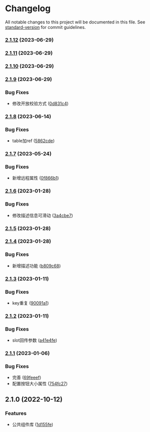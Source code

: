 # Changelog

All notable changes to this project will be documented in this file. See [standard-version](https://github.com/conventional-changelog/standard-version) for commit guidelines.

### [2.1.12](https://github.com/wang12321/vue-ele-component-ff/compare/v2.1.11...v2.1.12) (2023-06-29)

### [2.1.11](https://github.com/wang12321/vue-ele-component-ff/compare/v2.1.10...v2.1.11) (2023-06-29)

### [2.1.10](https://github.com/wang12321/vue-ele-component-ff/compare/v2.1.9...v2.1.10) (2023-06-29)

### [2.1.9](https://github.com/wang12321/vue-ele-component-ff/compare/v2.1.8...v2.1.9) (2023-06-29)


### Bug Fixes

* 修改开放校验方式 ([0d831c4](https://github.com/wang12321/vue-ele-component-ff/commit/0d831c4bbd662f479a08a8cfc31c633b93e1c489))

### [2.1.8](https://github.com/wang12321/vue-ele-component-ff/compare/v2.1.7...v2.1.8) (2023-06-14)


### Bug Fixes

* table加ref ([5862cde](https://github.com/wang12321/vue-ele-component-ff/commit/5862cdea95874f830dfdefd0c880d7a2f972e317))

### [2.1.7](https://github.com/wang12321/vue-ele-component-ff/compare/v2.1.6...v2.1.7) (2023-05-24)


### Bug Fixes

* 新增远程属性 ([0f866b1](https://github.com/wang12321/vue-ele-component-ff/commit/0f866b14935e15a885858818f3017b0538add6fc))

### [2.1.6](https://github.com/wang12321/vue-ele-component-ff/compare/v2.1.5...v2.1.6) (2023-01-28)


### Bug Fixes

* 修改描述信息可滑动 ([3a4cbe7](https://github.com/wang12321/vue-ele-component-ff/commit/3a4cbe7ee12235dbed3d3f1e2f45e5af867d6392))

### [2.1.5](https://github.com/wang12321/vue-ele-component-ff/compare/v2.1.4...v2.1.5) (2023-01-28)

### [2.1.4](https://github.com/wang12321/vue-ele-component-ff/compare/v2.1.3...v2.1.4) (2023-01-28)


### Bug Fixes

* 新增描述功能 ([b809c68](https://github.com/wang12321/vue-ele-component-ff/commit/b809c68a26ee62008a20e1a1daa6394c199d75a9))

### [2.1.3](https://github.com/wang12321/vue-ele-component-ff/compare/v2.1.2...v2.1.3) (2023-01-11)


### Bug Fixes

* key重复 ([90091a1](https://github.com/wang12321/vue-ele-component-ff/commit/90091a111ef77cf991da35f8fed5f52a77511e91))

### [2.1.2](https://github.com/wang12321/vue-ele-component-ff/compare/v2.1.1...v2.1.2) (2023-01-11)


### Bug Fixes

* slot回传参数 ([a41e4fe](https://github.com/wang12321/vue-ele-component-ff/commit/a41e4fe9d143864aa189f37d58908b03784e15f3))

### [2.1.1](https://github.com/wang12321/vue-ele-component-ff/compare/v2.1.0...v2.1.1) (2023-01-06)


### Bug Fixes

* 完善 ([69feeef](https://github.com/wang12321/vue-ele-component-ff/commit/69feeef76f628b68ad033b6a191d137b7379e24d))
* 配置按钮大小属性 ([754fc27](https://github.com/wang12321/vue-ele-component-ff/commit/754fc27d8359173c359fa9330fc6306ba7113516))

## 2.1.0 (2022-10-12)


### Features

* 公共组件库 ([1d155fe](https://github.com/wang12321/vue-ele-component-ff/commit/1d155fe662b4e3cb464aa6ff7d21328f3aebed8e))
